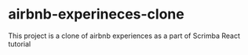 # airbnb-experineces-clone

This project is a clone of airbnb experiences as a part of Scrimba React tutorial
